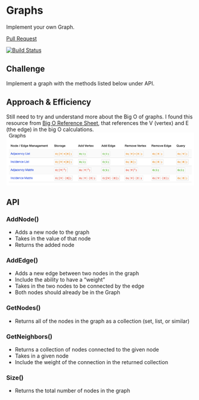# Graphs
Implement your own Graph.

[Pull Request](https://github.com/etrainor/data-structures-and-algorithms/pull/65)

[![Build Status](https://www.travis-ci.com/etrainor/data-structures-and-algorithms.svg?branch=master)](https://www.travis-ci.com/etrainor/data-structures-and-algorithms)

## Challenge
Implement a graph with the methods listed below under API.

## Approach & Efficiency
Still need to try and understand more about the Big O of graphs. I found this resource from [Big O Reference Sheet](http://bigoref.com/), that references the V (vertex) and E (the edge) in the big O calculations.
![screenshot](./graph-bigO.png)

## API
### AddNode()
* Adds a new node to the graph
* Takes in the value of that node
* Returns the added node
### AddEdge()
* Adds a new edge between two nodes in the graph
* Include the ability to have a “weight”
* Takes in the two nodes to be connected by the edge
* Both nodes should already be in the Graph
### GetNodes()
* Returns all of the nodes in the graph as a collection (set, list, or similar)
### GetNeighbors()
* Returns a collection of nodes connected to the given node
* Takes in a given node
* Include the weight of the connection in the returned collection
### Size()
* Returns the total number of nodes in the graph
